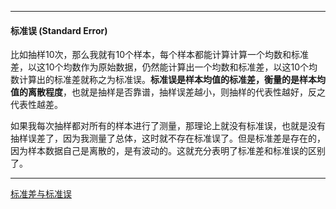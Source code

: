 
---
#### 标准误 (Standard Error)

比如抽样10次，那么我就有10个样本，每个样本都能计算计算一个均数和标准差，以这10个均数作为原始数据，仍然能计算出一个均数和标准差，以这10个均数计算出的标准差就称之为标准误。**标准误是样本均值的标准差，衡量的是样本均值的离散程度**，也就是抽样是否靠谱，抽样误差越小，则抽样的代表性越好，反之代表性越差。

如果我每次抽样都对所有的样本进行了测量，那理论上就没有标准误，也就是没有抽样误差了，因为我测量了总体，这时就不存在标准误了。但是标准差是存在的，因为样本数据自己是离散的，是有波动的。这就充分表明了标准差和标准误的区别了。


---
[标准差与标准误](http://blog.sciencenet.cn/blog-479412-481776.html)
